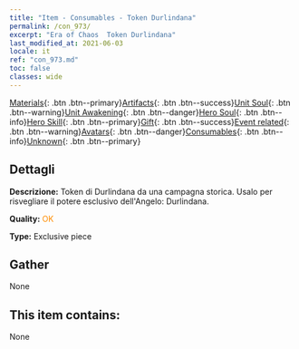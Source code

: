 ```yaml
---
title: "Item - Consumables - Token Durlindana"
permalink: /con_973/
excerpt: "Era of Chaos  Token Durlindana"
last_modified_at: 2021-06-03
locale: it
ref: "con_973.md"
toc: false
classes: wide
---
```

 [Materials](/ItemsIT/){: .btn .btn--primary}[Artifacts](/ItemsIT/Artifacts/){: .btn .btn--success}[Unit Soul](/ItemsIT/UnitSoul/){: .btn .btn--warning}[Unit Awakening](/ItemsIT/UnitAwakening/){: .btn .btn--danger}[Hero Soul](/ItemsIT/HeroSoul/){: .btn .btn--info}[Hero Skill](/ItemsIT/HeroSkill/){: .btn .btn--primary}[Gift](/ItemsIT/Gift/){: .btn .btn--success}[Event related](/ItemsIT/Events/){: .btn .btn--warning}[Avatars](/ItemsIT/Avatars/){: .btn .btn--danger}[Consumables](/ItemsIT/Consumables/){: .btn .btn--info}[Unknown](/ItemsIT/Unknown/){: .btn .btn--primary}

## Dettagli
 **Descrizione:** Token di Durlindana da una campagna storica. Usalo per risvegliare il potere esclusivo dell'Angelo: Durlindana.

 **Quality:** <span style="color: #FF8C00">OK</span>

 **Type:** Exclusive piece

## Gather

  None

## This item contains:

  None

